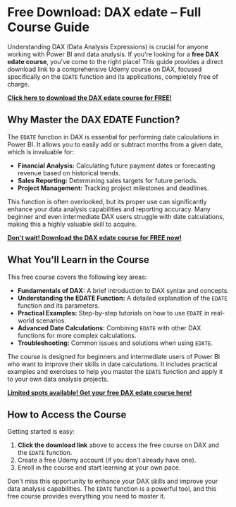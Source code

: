 # Free Download: DAX edate – Full Course Guide

Understanding DAX (Data Analysis Expressions) is crucial for anyone working with Power BI and data analysis. If you're looking for a **free DAX edate course**, you've come to the right place! This guide provides a direct download link to a comprehensive Udemy course on DAX, focused specifically on the `EDATE` function and its applications, completely free of charge.

[**Click here to download the DAX edate course for FREE!**](https://udemywork.com/dax-edate)

## Why Master the DAX EDATE Function?

The `EDATE` function in DAX is essential for performing date calculations in Power BI. It allows you to easily add or subtract months from a given date, which is invaluable for:

*   **Financial Analysis:** Calculating future payment dates or forecasting revenue based on historical trends.
*   **Sales Reporting:** Determining sales targets for future periods.
*   **Project Management:** Tracking project milestones and deadlines.

This function is often overlooked, but its proper use can significantly enhance your data analysis capabilities and reporting accuracy. Many beginner and even intermediate DAX users struggle with date calculations, making this a highly valuable skill to acquire.

[**Don't wait! Download the DAX edate course for FREE now!**](https://udemywork.com/dax-edate)

## What You'll Learn in the Course

This free course covers the following key areas:

*   **Fundamentals of DAX:** A brief introduction to DAX syntax and concepts.
*   **Understanding the EDATE Function:** A detailed explanation of the `EDATE` function and its parameters.
*   **Practical Examples:** Step-by-step tutorials on how to use `EDATE` in real-world scenarios.
*   **Advanced Date Calculations:** Combining `EDATE` with other DAX functions for more complex calculations.
*   **Troubleshooting:** Common issues and solutions when using `EDATE`.

The course is designed for beginners and intermediate users of Power BI who want to improve their skills in date calculations. It includes practical examples and exercises to help you master the `EDATE` function and apply it to your own data analysis projects.

[**Limited spots available! Get your free DAX edate course here!**](https://udemywork.com/dax-edate)

## How to Access the Course

Getting started is easy:

1.  **Click the download link** above to access the free course on DAX and the `EDATE` function.
2.  Create a free Udemy account (if you don't already have one).
3.  Enroll in the course and start learning at your own pace.

Don't miss this opportunity to enhance your DAX skills and improve your data analysis capabilities. The `EDATE` function is a powerful tool, and this free course provides everything you need to master it.
